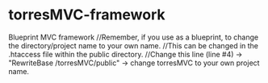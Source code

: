 # torresMVC-framework
Blueprint MVC framework
//Remember, if you use as a blueprint, to change the directory/project name to your own name.
//This can be changed in the .htaccess file within the public directory.
//Change this line (line #4) -> "RewriteBase /torresMVC/public" -> change torresMVC to your own project name.
